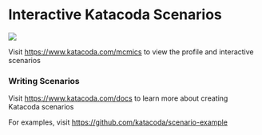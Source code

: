 # Interactive Katacoda Scenarios

[![](http://shields.katacoda.com/katacoda/mcmics/count.svg)](https://www.katacoda.com/mcmics "Get your profile on Katacoda.com")

Visit https://www.katacoda.com/mcmics to view the profile and interactive scenarios

### Writing Scenarios
Visit https://www.katacoda.com/docs to learn more about creating Katacoda scenarios

For examples, visit https://github.com/katacoda/scenario-example
